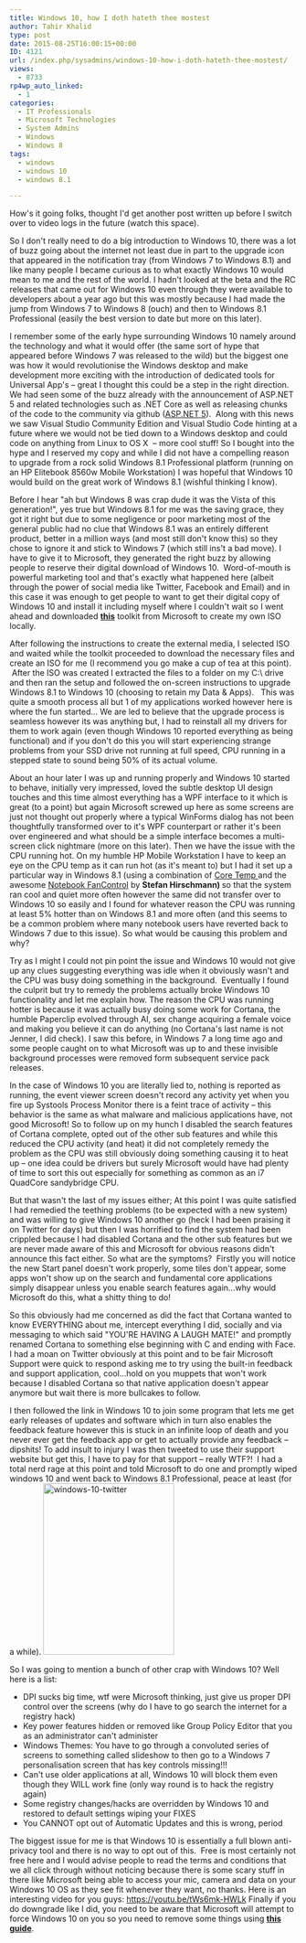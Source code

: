 ```yaml
---
title: Windows 10, how I doth hateth thee mostest
author: Tahir Khalid
type: post
date: 2015-08-25T16:00:15+00:00
ID: 4121
url: /index.php/sysadmins/windows-10-how-i-doth-hateth-thee-mostest/
views:
  - 8733
rp4wp_auto_linked:
  - 1
categories:
  - IT Professionals
  - Microsoft Technologies
  - System Admins
  - Windows
  - Windows 8
tags:
  - windows
  - windows 10
  - windows 8.1

---
```

How's it going folks, thought I'd get another post written up before I switch over to video logs in the future (watch this space).

So I don't really need to do a big introduction to Windows 10, there was a lot of buzz going about the internet not least due in part to the upgrade icon that appeared in the notification tray (from Windows 7 to Windows 8.1) and like many people I became curious as to what exactly Windows 10 would mean to me and the rest of the world. I hadn't looked at the beta and the RC releases that came out for Windows 10 even through they were available to developers about a year ago but this was mostly because I had made the jump from Windows 7 to Windows 8 (ouch) and then to Windows 8.1 Professional (easily the best version to date but more on this later).

I remember some of the early hype surrounding Windows 10 namely around the technology and what it would offer (the same sort of hype that appeared before Windows 7 was released to the wild) but the biggest one was how it would revolutionise the Windows desktop and make development more exciting with the introduction of dedicated tools for Universal App's – great I thought this could be a step in the right direction. We had seen some of the buzz already with the announcement of ASP.NET 5 and related technologies such as .NET Core as well as releasing chunks of the code to the community via github (<a title="Announcing ASP.NET 5" href="http://www.hanselman.com/blog/AnnouncingNET2015NETAsOpenSourceNETOnMacAndLinuxAndVisualStudioCommunity.aspx" target="_blank">ASP.NET 5</a>).  Along with this news we saw Visual Studio Community Edition and Visual Studio Code hinting at a future where we would not be tied down to a Windows desktop and could code on anything from Linux to OS X  – more cool stuff! So I bought into the hype and I reserved my copy and while I did not have a compelling reason to upgrade from a rock solid Windows 8.1 Professional platform (running on an HP Elitebook 8560w Mobile Workstation) I was hopeful that Windows 10 would build on the great work of Windows 8.1 (wishful thinking I know).

Before I hear "ah but Windows 8 was crap dude it was the Vista of this generation!", yes true but Windows 8.1 for me was the saving grace, they got it right but due to some negligence or poor marketing most of the general public had no clue that Windows 8.1 was an entirely different product, better in a million ways (and most still don't know this) so they chose to ignore it and stick to Windows 7 (which still ins't a bad move). I have to give it to Microsoft, they generated the right buzz by allowing people to reserve their digital download of Windows 10.  Word-of-mouth is powerful marketing tool and that's exactly what happened here (albeit through the power of social media like Twitter, Facebook and Email) and in this case it was enough to get people to want to get their digital copy of Windows 10 and install it including myself where I couldn't wait so I went ahead and downloaded <a title="Windows 10 Download Toolkit" href="https://www.microsoft.com/en-us/software-download/windows10" target="_blank"><strong>this</strong></a> toolkit from Microsoft to create my own ISO locally.

After following the instructions to create the external media, I selected ISO and waited while the toolkit proceeded to download the necessary files and create an ISO for me (I recommend you go make a cup of tea at this point).  After the ISO was created I extracted the files to a folder on my C:\ drive and then ran the setup and followed the on-screen instructions to upgrade Windows 8.1 to Windows 10 (choosing to retain my Data & Apps).   This was quite a smooth process all but 1 of my applications worked however here is where the fun started... We are led to believe that the upgrade process is seamless however its was anything but, I had to reinstall all my drivers for them to work again (even though Windows 10 reported everything as being functional) and if you don't do this you will start experiencing strange problems from your SSD drive not running at full speed, CPU running in a stepped state to sound being 50% of its actual volume.

About an hour later I was up and running properly and Windows 10 started to behave, initially very impressed, loved the subtle desktop UI design touches and this time almost everything has a WPF interface to it which is great (to a point) but again Microsoft screwed up here as some screens are just not thought out properly where a typical WinForms dialog has not been thoughtfully transformed over to it's WPF counterpart or rather it's been over engineered and what should be a simple interface becomes a multi-screen click nightmare (more on this later). Then we have the issue with the CPU running hot. On my humble HP Mobile Workstation I have to keep an eye on the CPU temp as it can run hot (as it's meant to) but I had it set up a particular way in Windows 8.1 (using a combination of <a title="Core Temp" href="http://alcpu.com/CoreTemp/" target="_blank">Core Temp </a>and the awesome <a title="Notebook FanControl" href="https://github.com/hirschmann/nbfc" target="_blank">Notebook FanControl</a> by <span style="font-weight: bold">Stefan Hirschmann) </span>so that the system ran cool and quiet more often however the same did not transfer over to Windows 10 so easily and I found for whatever reason the CPU was running at least 5% hotter than on Windows 8.1 and more often (and this seems to be a common problem where many notebook users have reverted back to Windows 7 due to this issue). So what would be causing this problem and why?

Try as I might I could not pin point the issue and Windows 10 would not give up any clues suggesting everything was idle when it obviously wasn't and the CPU was busy doing something in the background.  Eventually I found the culprit but try to remedy the problems actually broke Windows 10 functionality and let me explain how. The reason the CPU was running hotter is because it was actually busy doing some work for Cortana, the humble Paperclip evolved through AI, sex change acquiring a female voice and making you believe it can do anything (no Cortana's last name is not Jenner, I did check). I saw this before, in Windows 7 a long time ago and some people caught on to what Microsoft was up to and these invisible background processes were removed form subsequent service pack releases.

In the case of Windows 10 you are literally lied to, nothing is reported as running, the event viewer screen doesn't record any activity yet when you fire up Systools Process Monitor there is a feint trace of activity – this behavior is the same as what malware and malicious applications have, not good Microsoft! So to follow up on my hunch I disabled the search features of Cortana complete, opted out of the other sub features and while this reduced the CPU activity (and heat) it did not completely remedy the problem as the CPU was still obviously doing something causing it to heat up – one idea could be drivers but surely Microsoft would have had plenty of time to sort this out especially for something as common as an i7 QuadCore sandybridge CPU.

But that wasn't the last of my issues either; At this point I was quite satisfied I had remedied the teething problems (to be expected with a new system) and was willing to give Windows 10 another go (heck I had been praising it on Twitter for days) but then I was horrified to find the system had been crippled because I had disabled Cortana and the other sub features but we are never made aware of this and Microsoft for obvious reasons didn't announce this fact either. So what are the symptoms?  Firstly you will notice the new Start panel doesn't work properly, some tiles don't appear, some apps won't show up on the search and fundamental core applications simply disappear unless you enable search features again...why would Microsoft do this, what a shitty thing to do!

So this obviously had me concerned as did the fact that Cortana wanted to know EVERYTHING about me, intercept everything I did, socially and via messaging to which said "YOU'RE HAVING A LAUGH MATE!" and promptly renamed Cortana to something else beginning with C and ending with Face. I had a moan on Twitter obviously at this point and to be fair Microsoft Support were quick to respond asking me to try using the built-in feedback and support application, cool...hold on you muppets that won't work because I disabled Cortana so that native application doesn't appear anymore but wait there is more bullcakes to follow.

I then followed the link in Windows 10 to join some program that lets me get early releases of updates and software which in turn also enables the feedback feature however this is stuck in an infinite loop of death and you never ever get the feedback app or get to actually provide any feedback – dipshits! To add insult to injury I was then tweeted to use their support website but get this, I have to pay for that support – really WTF?!  I had a total nerd rage at this point and told Microsoft to do one and promptly wiped windows 10 and went back to Windows 8.1 Professional, peace at least (for a while). [<img class="alignnone size-medium wp-image-4122" src="https://lessthandot.z19.web.core.windows.net/wp-content/uploads/2015/08/windows-10-twitter-229x300.png" alt="windows-10-twitter" width="229" height="300" srcset="https://lessthandot.z19.web.core.windows.net/wp-content/uploads/2015/08/windows-10-twitter-229x300.png 229w, https://lessthandot.z19.web.core.windows.net/wp-content/uploads/2015/08/windows-10-twitter.png 683w" sizes="(max-width: 229px) 100vw, 229px" />][1]

So I was going to mention a bunch of other crap with Windows 10? Well here is a list:

  * DPI sucks big time, wtf were Microsoft thinking, just give us proper DPI control over the screens (why do I have to go search the internet for a registry hack)
  * Key power features hidden or removed like Group Policy Editor that you as an administrator can't administer
  * Windows Themes: You have to go through a convoluted series of screens to something called slideshow to then go to a Windows 7 personalisation screen that has key controls missing!!!
  * Can't use older applications at all, Windows 10 will block them even though they WILL work fine (only way round is to hack the registry again)
  * Some registry changes/hacks are overridden by Windows 10 and restored to default settings wiping your FIXES
  * You CANNOT opt out of Automatic Updates and this is wrong, period

The biggest issue for me is that Windows 10 is essentially a full blown anti-privacy tool and there is no way to opt out of this.  Free is most certainly not free here and I would advise people to read the terms and conditions that we all click through without noticing because there is some scary stuff in there like Microsoft being able to access your mic, camera and data on your Windows 10 OS as they see fit whenever they want, no thanks. Here is an interesting video for you guys: <a title="Do not install Windows 10" href="https://youtu.be/tWs6mk-HWLk" target="_blank">https://youtu.be/tWs6mk-HWLk</a> Finally if you do downgrade like I did, you need to be aware that Microsoft will attempt to force Windows 10 on you so you need to remove some things using <a title="Remove GWA" href="http://www.makeuseof.com/tag/get-rid-windows-10-upgrade-notification-windows-7-8/" target="_blank"><strong>this guide</strong></a>.

 [1]: https://lessthandot.z19.web.core.windows.net/wp-content/uploads/2015/08/windows-10-twitter.png